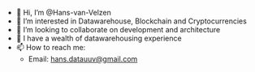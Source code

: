 - 👋 Hi, I’m @Hans-van-Velzen 
- 👀 I’m interested in Datawarehouse, Blockchain and Cryptocurrencies
- 💞️ I’m looking to collaborate on development and architecture
- 👋 I have a wealth of datawarehousing experience
- 📫 How to reach me: 
  - Email: hans.datauuv@gmail.com

<!---
Hans-van-Velzen/Hans-van-Velzen is a ✨ special ✨ repository because its `README.md` (this file) appears on your GitHub profile.
You can click the Preview link to take a look at your changes.
--->
